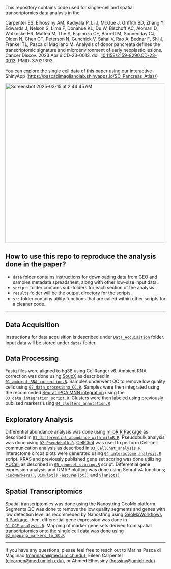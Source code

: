 This repository contains code used for single-cell and spatial transcriptomics data analysis in the 

Carpenter ES, Elhossiny AM, Kadiyala P, Li J, McGue J, Griffith BD, Zhang Y, Edwards J, Nelson S, Lima F, Donahue KL, Du W, Bischoff AC, Alomari D, Watkoske HR, Mattea M, The S, Espinoza CE, Barrett M, Sonnenday CJ, Olden N, Chen CT, Peterson N, Gunchick V, Sahai V, Rao A, Bednar F, Shi J, Frankel TL, Pasca di Magliano M. Analysis of donor pancreata defines the transcriptomic signature and microenvironment of early neoplastic lesions. Cancer Discov. 2023 Apr 6:CD-23-0013. doi: [10.1158/2159-8290.CD-23-0013](https://aacrjournals.org/cancerdiscovery/article/doi/10.1158/2159-8290.CD-23-0013/725128/Analysis-of-donor-pancreata-defines-the) .PMID: 37021392.

You can explore the single cell data of this paper using our interactive ShinyApp (https://pascadimaglianolab.shinyapps.io/SC_Pancreas_Atlas/)

<img width="500" height="500" alt="Screenshot 2025-03-15 at 2 44 45 AM" src="https://github.com/user-attachments/assets/1922f3ed-867d-411d-98da-c6552b14dd17" />

## How to use this repo to reproduce the analysis done in the paper?

* `data` folder contains instructions for downloading data from GEO and samples metadata spreadsheet, along with other low-size input data.
* `scripts` folder contains sub-folders for each section of the analysis.
* `results` folder will be the output directory for the scripts. 
* `src` folder contains utility functions that are called within other scripts for a cleaner code.

*** 

## Data Acquisition

Instructions for data acquisition is described under [`Data_Acquisition`](scripts/Data_Acquisition) folder. Input data will be stored under `data/` folder.

## Data Processing

Fastq files were aligned to hg38 using CellRanger v6. Ambient RNA correction was done using [SoupX](https://github.com/constantAmateur/SoupX) as described in [`01_ambient_RNA_correction.R`](scripts/Data_Processing/01_ambient_RNA_correction.R). Samples underwent QC to remove low quality cells using [`02_data_procesisng_QC.R`](scripts/Data_Processing/02_data_procesisng_QC.R). Samples were then integrated using the recommeded [Seurat rPCA MNN integration](https://satijalab.org/seurat/articles/integration_rpca.html) using the [`03_data_integration_script.R`](scripts/Data_Processing/03_data_integration_script.R). Clusters were then labeled using previously publised markers using [`04_clusters_annotation.R`](scripts/Data_Processing/04_clusters_annotation.R) 

## Exploratory Analysis

Differential abundance analysis was done using [miloR R Package](https://github.com/MarioniLab/miloR) as described in [`01_differential_abundance_with_miloR.R`](scripts/Exploratory_Analysis/01_differential_abundance_with_miloR.R). Pseudobulk analysis was done using [`02_Pseudobulk.R`](scripts/Exploratory_Analysis/02_Pseudobulk.R). [CellChat](https://github.com/sqjin/CellChat) was used to perform Cell-cell communication analysis as described in [`03_CellChat_analysis.R`](scripts/Exploratory_Analysis/03_CellChat_analysis.R). Interactome circos plots were generated using [`04_interactome_analysis.R`](scripts/Exploratory_Analysis/04_interactome_analysis.R) script. KRAS and previously published gene set scoring was done utilizing [AUCell](https://github.com/aertslab/AUCell) as described in [`05_geneset_scoring.R`](scripts/Exploratory_Analysis/05_geneset_scoring.R) script. Differential gene expression analysis and UMAP plotting was done using Seurat v4 functions; [`FindMarkers()`](https://satijalab.org/seurat/reference/findmarkers), [`DimPlot()`](https://satijalab.org/seurat/reference/dimplot) [`FeaturePlot()`](https://satijalab.org/seurat/reference/featureplot) and [`VlnPlot()`](https://satijalab.org/seurat/reference/vlnplot)

## Spatial Transcriptomics

Spatial transcriptomics was done using the Nanostring GeoMx platform. Segments QC was done to remove the low quality segments and genes with low detection level as recommeded by Nanostring using [GeoMxWorkflows R Package](https://github.com/Nanostring-Biostats/GeoMxWorkflows), then, differential gene expression was done in [`01_DGE_analysis.R`](scripts/Spatial_Transcriptomics_Analysis/01_DGE_analysis.R). Mapping of marker gene sets derived from spatial transcriptomics onto the single cell data was done using [`02_mapping_markers_to_SC.R`](scripts/Spatial_Transcriptomics_Analysis/02_mapping_markers_to_SC.R)
 
*** 

If you have any questions, please feel free to reach out to Marina Pasca di Maglinao [(marinapa@med.umich.edu)](mailto:marinapa@med.umich.edu), Eileen Carpenter [(eicarpen@med.umich.edu)](mailto:eicarpen@med.umich.edu), or Ahmed Elhossiny [(hossiny@umich.edu)](mailto:hossiny@umich.edu) 
